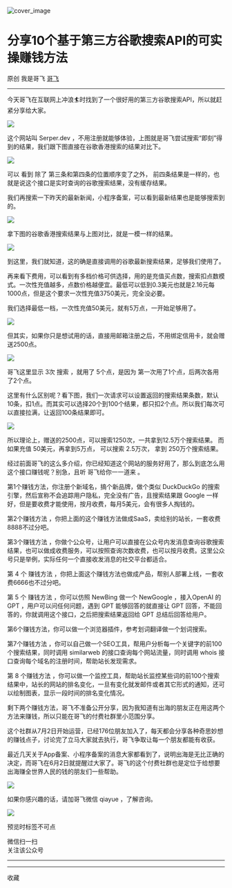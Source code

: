 ![cover_image](https://mmbiz.qpic.cn/sz_mmbiz_jpg/LBrX00GQeicv3rFNwQegk9jJqeEp9aUGXiazuYLHGjVd8ict2SUyiatTcTj8vajkIIAqTH94g20DhKtRohHubZPh9A/0?wx_fmt=jpeg)

#  分享10个基于第三方谷歌搜索API的可实操赚钱方法

原创  我是哥飞  [ 哥飞 ](javascript:void\(0\);)

__ _ _ _ _

今天哥飞在互联网上冲浪🏄时找到了一个很好用的第三方谷歌搜索API，所以就赶紧分享给大家。  

![](https://mmbiz.qpic.cn/sz_mmbiz_png/LBrX00GQeicv3rFNwQegk9jJqeEp9aUGX8o03MLXB0uxqanF1sYCHse183Zq0LK2TmuECJCJFwdGFxJmqT6zCog/640?wx_fmt=png)

这个网站叫 Serper.dev ，不用注册就能够体验，上图就是哥飞尝试搜索“即刻”得到的结果，我们跟下图直接在谷歌香港搜索的结果对比下。

![](https://mmbiz.qpic.cn/sz_mmbiz_png/LBrX00GQeicv3rFNwQegk9jJqeEp9aUGXDGdcrSfXRbYqiaSMOcbXEj035j5NEcJYUWuTPqBy1CG9AcqBaLliavibQ/640?wx_fmt=png)

可以  看到  除了  第三条和第四条的位置顺序变了之外，  前四条结果是一样的，也就是说这个接口是实时查询的谷歌搜索结果，没有缓存结果。

我们再搜索一下昨天的最新新闻，小程序备案，可以看到最新结果也是能够搜索到的。

![](https://mmbiz.qpic.cn/sz_mmbiz_png/LBrX00GQeicv3rFNwQegk9jJqeEp9aUGXb77nwStia79y2BTl6MvPv1K7XTvhApibMxuK15kLicxU28s3fB4gXpoEg/640?wx_fmt=png)

拿下图的谷歌香港搜索结果与上图对比，就是一模一样的结果。  

![](https://mmbiz.qpic.cn/sz_mmbiz_png/LBrX00GQeicv3rFNwQegk9jJqeEp9aUGXFvj8fQ0cEzEEiaH3PTBkGAkXmkN6trvxtlic1slk4xp6ORrPPOuDSHCQ/640?wx_fmt=png)

到这里，我们就知道，这的确是直接调用的谷歌最新搜索结果，足够我们使用了。  

再来看下费用，可以看到有多档价格可供选择，用的是充值买点数，搜索扣点数模式。一次性充值越多，点数价格越便宜。最低可以低到0.3美元也就是2.16元每1000点，但是这个要求一次性充值3750美元，完全没必要。  

我们选择最低一档，一次性充值50美元，就有5万点，一开始足够用了。  

![](https://mmbiz.qpic.cn/sz_mmbiz_png/LBrX00GQeicv3rFNwQegk9jJqeEp9aUGXYyrClY6754YlCDaEquBfLOwEMbZxMpUhqMO7spF8wI3SK8FibQzwlVA/640?wx_fmt=png)

但其实，如果你只是想试用的话，直接用邮箱注册之后，不用绑定信用卡，就会赠送2500点。

![](https://mmbiz.qpic.cn/sz_mmbiz_png/LBrX00GQeicv3rFNwQegk9jJqeEp9aUGXfZ9BdwibhzZfHqEpayMxXlXTaeic70icg6cCyicwSBicbARTyZhtAmpllrQ/640?wx_fmt=png)

哥飞这里显示  3次  搜索  ，就用了  5个点，是因为  第一次用了1个点，后两次各用了2个点。

这里有什么区别呢？看下图，我们一次请求可以设置返回的搜索结果条数，默认10条，扣1点。而其实可以选择20个到100个结果，都只扣2个点。所以我们每次可以直接拉满，让返回100条结果即可。  

![](https://mmbiz.qpic.cn/sz_mmbiz_png/LBrX00GQeicv3rFNwQegk9jJqeEp9aUGXcTPOwjZAgCY9Uqt9FpqcGHfBQjWThsh6vOAORnfDMUYFXN5Cl3Uu6A/640?wx_fmt=png)

所以理论上，赠送的2500点，可以搜索1250次，一共拿到12.5万个搜索结果。  而如果充值  50美元，再拿到5万点，  可以搜索  2.5万次，
拿到  250万个搜索结果。

经过前面哥飞的这么多介绍，你已经知道这个网站的服务好用了，那么到底怎么用这个接口赚钱呢？别急，且听  哥飞给你一一道来  。

第1个赚钱方法，你注册个新域名，搞个新品牌，做个类似 DuckDuckGo 的搜索引擎，然后宣称不会追踪用户隐私，完全没有广告，且搜索结果跟 Google
一样好，但是要收费才能使用，按月收费，每月5美元，会有很多人掏钱的。

第2个赚钱方法  ，你把上面的这个赚钱方法做成SaaS，卖给别的站长，一套收费8888不过分吧。  

第3个赚钱方法
，你做个公众号，让用户可以直接在公众号内发消息查询谷歌搜索结果，也可以做成收费服务，可以按照查询次数收费，也可以按月收费。这里公众号只是举例，实际任何一个直接收发消息的社交平台都适合。  

第  4  个  赚钱方法  ，你把上面这个赚钱方法也做成产品，帮别人部署上线，一套收费6666也不过分吧。  

第  5  个  赚钱方法  ，你可以仿照 NewBing 做一个 NewGoogle ，接入OpenAI 的 GPT ，用户可以问任何问题，遇到 GPT
能够回答的就直接让 GPT 回答，不能回答的，你就调用这个接口，之后把搜索结果返回给 GPT 总结后回答给用户。  

第6个赚钱方法，你可以做一个浏览器插件，参考划词翻译做一个划词搜索。

第7个赚钱方法  ，你可以自己做一个SEO工具，帮用户分析每一个关键字的前100个搜索结果，同时调用 similarweb 的接口查询每个网站流量，同时调用
whois 接口查询每个域名的注册时间，帮助站长发现需求。  

第  8  个赚钱方法
，你可以做一个监控工具，帮助站长监控某些词的前100个搜索结果中，站长的网站的排名变化，一旦有变化就发邮件或者其它形式的通知，还可以绘制图表，显示一段时间的排名变化情况。

剩下两个赚钱方法，哥飞不准备公开分享，因为我知道有出海的朋友正在用这两个方法来赚钱，所以只能在哥飞的付费社群里小范围分享。  

这个社群从7月2日开始运营，已经176位朋友加入了，每天都会分享各种奇思妙想的赚钱点子，讨论完了立马大家就去执行，哥飞争取让每一个朋友都能有收获。

最近几天关于App备案、小程序备案的消息大家都看到了，说明出海是无比正确的决定，而哥飞在6月2日就提醒过大家了。哥飞的这个付费社群也是定位于给想要出海赚全世界人民的钱的朋友们一些帮助。

![](https://mmbiz.qpic.cn/sz_mmbiz_jpg/LBrX00GQeicv3rFNwQegk9jJqeEp9aUGX9WDQN8JOcq98fMHianmTfxOnMjkFEAbZ0zTlnIxnw5hfdSiaPZuOJekA/640?wx_fmt=jpeg)

如果你感兴趣的话，请加哥飞微信 qiayue ，了解咨询。  

![](https://mmbiz.qpic.cn/sz_mmbiz_png/LBrX00GQeictmH6ZbzrmhFdgH55yNiarBAXwFK5njpE3j8ehd8M5CNnh5mX01ibDAls4gZvob7nUmwXnscEXNDm3g/640?wx_fmt=png)

  

预览时标签不可点

微信扫一扫  
关注该公众号





****



****



  收藏

